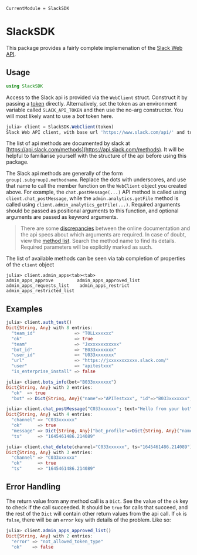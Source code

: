 ```@meta
CurrentModule = SlackSDK
```

# SlackSDK

This package provides a fairly complete implemenation of the [Slack Web API](https://api.slack.com/web).

## Usage
```julia
using SlackSDK
```

Access to the Slack api is provided via the `WebClient` struct. Construct it by passing a [token](https://api.slack.com/authentication/token-types) directly. Alternatively, set the token as an environment variable called `SLACK_API_TOKEN` and then use the no-arg constructor. You will most likely want to use a *bot* token here. 
```julia
julia> client = SlackSDK.WebClient(token)
Slack Web API client, with base url 'https://www.slack.com/api/' and token 'xoxb-206....Yg'
```

The list of api methods are documented by slack at [https://api.slack.com/methods](https://api.slack.com/methods). It will be helpful to familiarise yourself with the structure of the api before using this package. 

The Slack api methods are generally of the form `group[.subgroup].methodname`. Replace the dots with underscores, and use that name to call the member function on the `WebClient` object you created above. For example, the `chat.postMessage(...)` API method is called using `client.chat_postMessage`, while the `admin.analytics.getFile` method is called using `client.admin_analytics_getFile(...)`. Required arguments should be passed as positional arguments to this function, and optional arguments are passed as keyword arguments. 

> There are some [discrepancies](https://github.com/slackapi/slack-api-specs/issues/70) between the online documentation and the api specs about which arguments are required. In case of doubt, view the [method list](./methods.html). Search the method name to find its details. Required parameters will be explicitly marked as such.  

The list of available methods can be seen via tab completion of properties of the `client` object

```
julia> client.admin_apps<tab><tab>
admin_apps_approve         admin_apps_approved_list    admin_apps_requests_list    admin_apps_restrict         admin_apps_restricted_list
```

## Examples

```julia
julia> client.auth_test()
Dict{String, Any} with 8 entries:
  "team_id"               => "T0LLxxxxxx"
  "ok"                    => true
  "team"                  => "Jxxxxxxxxxxxx"
  "bot_id"                => "B033xxxxxxx"
  "user_id"               => "U033xxxxxxx"
  "url"                   => "https://jxxxxxxxxxxx.slack.com/"
  "user"                  => "apitestxxx"
  "is_enterprise_install" => false
```

```julia
julia> client.bots_info(bot="B033xxxxxxx")
Dict{String, Any} with 2 entries:
  "ok"  => true
  "bot" => Dict{String, Any}("name"=>"APITestxxx", "id"=>"B033xxxxxxx", "deleted"=>false, "user_id"=>"U033xxxxxx", "app_id"=>"A033xxxxxx", "updated"=>1645307913, "icons"=>Dict{String, Any}("image_36"=>"https://a.slack-edge…

```

```julia
julia> client.chat_postMessage("C033xxxxxx"; text="Hello from your bot")
Dict{String, Any} with 4 entries:
  "channel" => "C033xxxxxx"
  "ok"      => true
  "message" => Dict{String, Any}("bot_profile"=>Dict{String, Any}("name"=>"APITesting", "team_id"=>"T0LLxxxxx", "id"=>"B033Vxxxxxx", "deleted"=>false, "app_id"=>"A033xxxxxx", "icons"=>Dict{String, Any}("image_36"=>"https://…
  "ts"      => "1645461486.214089"
```

```julia
julia> client.chat_delete(channel="C033xxxxxx", ts="1645461486.214089")
Dict{String, Any} with 3 entries:
  "channel" => "C033xxxxxx"
  "ok"      => true
  "ts"      => "1645461486.214089"
```

## Error Handling

The return value from any method call is a `Dict`. See the value of the `ok` key to check if the call succeeded. It should be `true` for calls that succeed, and the rest of the `Dict` will contain other return values from the api call. If `ok` is `false`, there will be an `error` key with details of the problem. Like so: 

```julia
julia> client.admin_apps_approved_list()
Dict{String, Any} with 2 entries:
  "error" => "not_allowed_token_type"
  "ok"    => false
```



